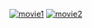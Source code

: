 

<a href="https://imgbb.com/"><img src="https://i.ibb.co/cKBJWzF/movie1.jpg" alt="movie1" border="0" /></a>
<a href="https://ibb.co/C7hqs3Z"><img src="https://i.ibb.co/d2GSJwq/movie2.jpg" alt="movie2" border="0"></a>
